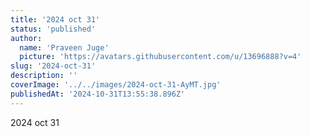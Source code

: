 ```yaml
---
title: '2024 oct 31'
status: 'published'
author:
  name: 'Praveen Juge'
  picture: 'https://avatars.githubusercontent.com/u/13696888?v=4'
slug: '2024-oct-31'
description: ''
coverImage: '../../images/2024-oct-31-AyMT.jpg'
publishedAt: '2024-10-31T13:55:38.896Z'
---
```

2024 oct 31